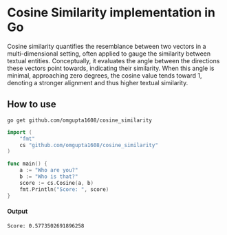 # Cosine Similarity implementation in Go
Cosine similarity quantifies the resemblance between two vectors in a multi-dimensional setting, often applied to gauge the similarity between textual entities. Conceptually, it evaluates the angle between the directions these vectors point towards, indicating their similarity. When this angle is minimal, approaching zero degrees, the cosine value tends toward 1, denoting a stronger alignment and thus higher textual similarity.

## How to use
```
go get github.com/omgupta1608/cosine_similarity
```

```go
import (
    "fmt"
    cs "github.com/omgupta1608/cosine_similarity"
)

func main() {
    a := "Who are you?"
    b := "Who is that?" 
    score := cs.Cosine(a, b)
    fmt.Println("Score: ", score)
}
```
#### Output
```
Score: 0.5773502691896258
```
